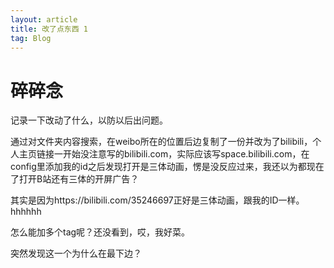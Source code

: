 ```yaml
---
layout: article
title: 改了点东西 1
tag: Blog
---
```

# 碎碎念

记录一下改动了什么，以防以后出问题。

通过对文件夹内容搜索，在weibo所在的位置后边复制了一份并改为了bilibili，个人主页链接一开始没注意写的bilibili.com，实际应该写space.bilibili.com，在config里添加我的id之后发现打开是三体动画，愣是没反应过来，我还以为都现在了打开B站还有三体的开屏广告？

其实是因为https://bilibili.com/35246697正好是三体动画，跟我的ID一样。hhhhhh

怎么能加多个tag呢？还没看到，哎，我好菜。

突然发现这一个为什么在最下边？
